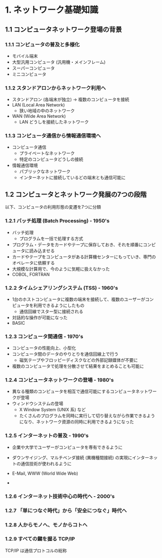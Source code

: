 # 1. ネットワーク基礎知識

## 1.1 コンピュータネットワーク登場の背景

### 1.1.1 コンピュータの普及と多様化

- モバイル端末
- 大型汎用コンピュータ (汎用機・メインフレーム)
- スーパーコンピュータ
- ミニコンピュータ

### 1.1.2 スタンドアロンからネットワーク利用へ

- スタンドアロン (各端末が独立) → 複数のコンピュータを接続
- LAN (Local Area Network)
  - 狭い地域の中のネットワーク
- WAN (Wide Area Network)
  - LAN どうしを接続したネットワーク

### 1.1.3 コンピュータ通信から情報通信環境へ

- コンピュータ通信
  - プライベートなネットワーク
  - 特定のコンピュータどうしの接続
- 情報通信環境
  - パブリックなネットワーク
  - インターネットに接続しているどの端末とも通信可能に

## 1.2 コンピュータとネットワーク発展の7つの段階

以下、コンピュータの利用形態の変遷を7つに分類

### 1.2.1 バッチ処理 (Batch Processing) - 1950's

- バッチ処理
  - プログラムを一括で処理する方式
- プログラム・データをカードやテープに保存しておき、それを順番にコンピュータに読み込ませる
- カードやテープをコンピュータがある計算機センターにもっていき、専門のオペレータに依頼する
- 大規模な計算用で、今のように気軽に扱えなかった
- COBOL, FORTRAN

### 1.2.2 タイムシェアリングシステム (TSS) - 1960's

- 1台のホストコンピュータに複数の端末を接続して、複数のユーザーがコンピュータを利用できるようにしたもの
  - 通信回線でスター型に接続される
- 対話的な操作が可能になった
- BASIC

### 1.2.3 コンピュータ間通信 - 1970's

- コンピュータの性能向上、小型化
- コンピュータ間のデータのやりとりを通信回線上で行う
  - 磁気テープやフロッピーディスクなどの外部記録媒体が不要に
- 複数のコンピュータで処理を分散させて結果をまとめることも可能に

### 1.2.4 コンピュータネットワークの登場 - 1980's

- 異なる種類のコンピュータを相互で通信可能にするコンピュータネットワークが登場
- ウィンドウシステムの登場
  - X Window System (UNIX 系) など
  - たくさんのプログラムを同時に実行して切り替えながら作業できるようになり、ネットワーク資源の同時に利用できるようになった

### 1.2.5 インターネットの普及 - 1990's

- 企業や大学でユーザーがコンピュータを専有できるように
- ダウンサイジング、マルチベンダ接続 (異機種間接続) の実現にインターネットの通信技術が使われるように
- E-Mail, WWW (World Wide Web)

-

### 1.2.6 インターネット技術中心の時代へ - 2000's

### 1.2.7 「単につなぐ時代」から「安全につなぐ」時代へ

### 1.2.8 人からモノへ、モノからコトへ

### 1.2.9 すべての鍵を握る TCP/IP

TCP/IP は通信プロトコルの総称

